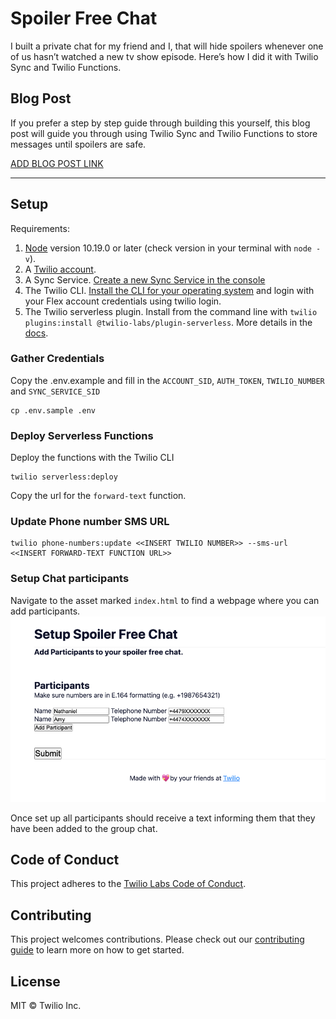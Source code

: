 # Spoiler Free Chat
I built a private chat for my friend and I, that will hide spoilers whenever one of us hasn’t watched a new tv show episode. Here’s how I did it with Twilio Sync and Twilio Functions.

## Blog Post
If you prefer a step by step guide through building this yourself, this blog post will guide you through using Twilio Sync and Twilio Functions to store messages until spoilers are safe.

[ADD BLOG POST LINK]()

---

## Setup

Requirements:
1. [Node](https://nodejs.org/en/download/) version 10.19.0 or later (check version in your terminal with `node -v`).
1. A [Twilio account](https://twilio.com/referral/SaSofa).
1. A Sync Service. [Create a new Sync Service in the console](https://www.twilio.com/console/sync/services)
1. The Twilio CLI. [Install the CLI for your operating system](https://www.twilio.com/docs/twilio-cli/quickstart#install-twilio-cli) and login with your Flex account credentials using twilio login.
1. The Twilio serverless plugin. Install from the command line with `twilio plugins:install @twilio-labs/plugin-serverless`. More details in the [docs](https://www.twilio.com/docs/labs/serverless-toolkit/getting-started).

### Gather Credentials
Copy the .env.example and fill in the `ACCOUNT_SID`, `AUTH_TOKEN`, `TWILIO_NUMBER` and `SYNC_SERVICE_SID`
```
cp .env.sample .env
```
### Deploy Serverless Functions
Deploy the functions with the Twilio CLI

```
twilio serverless:deploy
```

Copy the url for the `forward-text` function.

### Update Phone number SMS URL

```
twilio phone-numbers:update <<INSERT TWILIO NUMBER>> --sms-url <<INSERT FORWARD-TEXT FUNCTION URL>>
```

### Setup Chat participants
Navigate to the asset marked `index.html` to find a webpage where you can add participants. 
![Screenshot of Webpage where you can add participants](https://github.com/nokenwa/spoiler-free-chat/blob/main/setupScreenshot.png)

Once set up all participants should receive a text informing them that they have been added to the group chat.

## Code of Conduct

This project adheres to the [Twilio Labs Code of Conduct](https://github.com/twilio-labs/.github/blob/master/CODE_OF_CONDUCT.md).

## Contributing

This project welcomes contributions. Please check out our [contributing guide](CONTRIBUTING.md) to learn more on how to get started.

## License

MIT © Twilio Inc.




